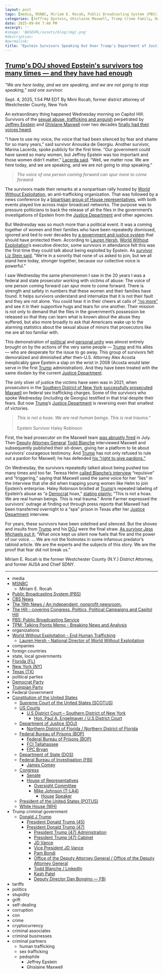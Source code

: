 ```yaml
---
layout: post
tags: [media, MSNBC, Miriam E. Rocah, Public Broadcasting System (PBS), CBS News, The 19th News / An independent nonprofit newsroom., The Hill - covering Congress Politics Political Campaigns and Capitol Hill, PBS –  Public Broadcasting Service, TPM –  Talking Points Memo - Breaking News and Analysis, organizations, World Without Exploitation - End Human Trafficking, Lauren Hersh - National Director of World Without Exploitation, companies, foreign countries, state local governments, Florida (FL), New York (NY), Texas (TX), political parties, Democrat Party, Trumpian Party, Federal Government, Constitution of the United States, Supreme Court of the United States (SCOTUS), US Courts, U.S District Court – Southern District of New York, Hon. Paul A. Engelmayer / U.S District Court, Department of Justice (DOJ), Northern District of Florida / Northern District of Florida, Federal Bureau of Prisons (BOP), Federal Bureau of Prisons (BOP), FCI Tallahassee, FPC Bryan, Department of State (DOS), Federal Bureau of Investigation (FBI), James Comey, Congress, Senate, House of Representatives, Oversight Committee, Mike Johnson (T-LA4), House Speaker, President of the United States (POTUS), White House (WH), Trump criminal government, Donald J Trump, President Donald Trump (45), President Donald Trump (47), President Trump (47) Administration, President Trump (47) Cabinet, JD Vance, Vice President JD Vance, Pam Bondi, Office of the Deputy Attorney General / Office of the Deputy Attorney General, Todd Blanche / LinkedIn, Kash Patel, Deputy Director Dan Bongino — FBI, tariffs, politics, stupidity, grift, self-dealing, corruption, con, crime, cryptocurrency, criminal associates, criminal businesses, criminal partners, human trafficking, sex trafficking, pedophile, Jeffrey Epstein, Ghislaine Maxwel]
categories: [Jeffrey Epstein, Ghislaine Maxwell, Trump Crime Family, Donald Trump]
date: 2025-09-04 7:40 PM
excerpt: ''
#image: 'BASEURL/assets/blog/img/.png'
#description:
#permalink:
title: "Epstein Survivors Speaking Out Over Trump's Department of Justice (DOJ) Stall Tactics"
---
```



## [Trump's DOJ shoved Epstein's survivors too many times — and they have had enough](https://www.msnbc.com/opinion/msnbc-opinion/epstein-files-survivors-trump-doj-dc-rally-rcna229026)

*"We are here today, and we are speaking, and we are not going to stop speaking,” said one survivor.*

Sept. 4, 2025, 1:54 PM EDT
By Mimi Rocah, former district attorney of Westchester County, New York

An extraordinary thing happened Wednesday morning on Capitol Hill: Survivors of the [sexual abuse, trafficking and anguish](https://www.justice.gov/usao-sdny/pr/ghislaine-maxwell-sentenced-20-years-prison-conspiring-jeffrey-epstein-sexually-abuse) perpetrated by [Jeffrey Epstein](https://www.msnbc.com/top-stories/latest/epstein-trump-wall-street-journal-letter-rcna219501) and [Ghislane Maxwell](https://www.msnbc.com/the-weeknight/watch/top-dem-survivors-disgusted-by-ghislaine-maxwell-s-special-treatment-call-her-a-monster-246638661751) over two decades [finally had their voices heard](https://www.msnbc.com/ana-cabrera-reports/watch/epstein-survivors-lawmakers-speak-on-capitol-hill-246547525915).

“I have to use my voice, the voice that had been silenced by fear and shame for so many years,” said survivor Anouska de Georgiu. Another survivor, Marina Lacerda, spoke publicly for the first time. “Our government could have saved so many women, but Jeffrey Epstein was too important and those women didn’t matter,” [Lacerda said](https://www.cbsnews.com/live-updates/jeffrey-epstein-victims-news-conference-capitol-hill/?). “Well, we matter now. We are here today, and we are speaking, and we are not going to stop speaking.”

> *The voice of one person coming forward can spur more to come forward.*

The survivors made their remarks at a nonpartisan rally hosted by [World Without Exploitation](https://www.worldwithoutexploitation.org/), an anti-trafficking organization. That was followed by a news conference by a [bipartisan group of House representatives](https://www.house.gov/), with both events played live across major broadcast networks. The purpose was to pressure politicians to back the release of all the files in the government’s investigations of Epstein from the [Justice Department](https://www.justice.gov/) and other agencies.

But Wednesday was so much more than a political event. It was a coming together of women and their families who have been repeatedly dismissed, ignored and lied to over decades by [a government and justice system](https://www.msnbc.com/the-weeknight/watch/top-dem-survivors-disgusted-by-ghislaine-maxwell-s-special-treatment-call-her-a-monster-246638661751) that should have protected them. According to [Lauren Hersh](https://www.worldwithoutexploitation.org/bios/lauren-hersh), [World Without Exploitation](https://www.worldwithoutexploitation.org/)’s executive director, some survivors in attendance felt this was the first time they could talk about being exploited by Epstein. As [survivor Liz Stein said](https://19thnews.org/2025/09/epstein-survivors-justice-capitol-trump/), “We’re in a sorority that none of us asked to join, but we all stand here today, stronger together, because our collective voice is powerful.”

I saw Wednesday the same phenomenon I saw in the 20 years I was a federal and state prosecutor working with victims of abuse: The voice of one person coming forward can spur more to come forward. There is strength and safety in numbers that these women and their families have found. It helps survivors understand and internalize that it is not their fault and they are not alone. You could hear it in their cheers at calls of [“no more”](https://www.instagram.com/reel/[DOJ](https://www.justice.gov/)pz18jX-x/?igsh=N3NrOTJscWZtMW8z) and see it in their supportive hugs and tears for one another. Their mission is not only to demand that the files in the government’s possession be released so that they can learn what is known about the abuse they suffered, but also more broadly to ask that Americans wake up to the alarming statistics about the sexual abuse of minors that prosecutors like me are all too familiar with.

This demonstration of [political](https://www.youtube.com/watch?v=-a1E9KX1O_w) and [personal unity](https://www.instagram.com/reel/[DOJ](https://www.justice.gov/)k2j1CXv7/?) was almost entirely brought on by the actions of the very same people — [Trump](https://www.donaldjtrump.com/) and his allies — who are desperate for the issue to go away. This group of survivors felt demoralized and diminished after then-U.S. Attorney Alex Acosta inexplicably gave Epstein a slap on the wrist in 2008 (Acosta would later serve in the first [Trump](https://www.donaldjtrump.com/) administration). And they have been treated with the same disdain by the current [Justice Department](https://www.justice.gov/).

The only sliver of justice the victims have seen was in 2021, when prosecutors in the [Southern District of New York](https://nysd.uscourts.gov/) [successfully prosecuted Maxwell](https://www.nbcnews.com/news/us-news/ghislaine-maxwell-trial-verdict-reached-ghislaine-maxwell-sex-traffick-rcna9479) on federal sex trafficking charges. Some of the survivors who spoke Wednesday (including de Georgiu) testified in that trial despite their fears. But now [Trump](https://www.donaldjtrump.com/)’s [Justice Department](https://www.justice.gov/) is reversing even that smallest of victories.

> *This is not a hoax. We are real human beings. This is real trauma.”* <br /><br />Epstein Survivor Haley Robinson

First, the lead prosecutor on the Maxwell team [was abruptly fired](https://www.msnbc.com/top-stories/latest/maurene-comey-firing-letter-colleagues-doj-epstein-diddy-prosecutor-rcna219383) in July. Then [Deputy](https://www.justice.gov/dag/) [Attorney General](https://www.justice.gov/) [Todd Blanche](https://www.justice.gov/dag/) interviewed Maxwell and subsequently published their sit-down, giving her a platform to lie about survivors’ courageous testimony. And [Trump](https://www.donaldjtrump.com/) has not only refused to rule out a pardon for Maxwell; he has defended [his “right to give pardons.”](https://www.nbcnews.com/politics/politics-news/jeffrey-epstein-ghislaine-maxwell-accusers-rcna227334)

On Wednesday, the survivors repeatedly talked about being pushed too many times and too far. Teresa Helm [called Blanche’s interview](https://thehill.com/homenews/administration/5483891-epstein-survivor-blasts-justice-department/) “repulsive” and “triggering,” saying that Maxwell used the same voice for her “lies” in the interview that she did when trapping young women like Helm to join Epstein’s enterprise. Haley Robinson bristled at [Trump](https://www.donaldjtrump.com/)’s repeated labeling of Epstein’s abuse as “a [Democrat](https://www.democrats.org/) hoax,” [stating plainly:](https://www.pbs.org/newshour/politics/watch-the-abuse-was-real-epstein-survivor-implores-trump-who-again-calls-case-a-hoax) “This is not a hoax. We are real human beings. This is real trauma.” Annie Farmer expressed the survivors’ outrage at finding out through press reports that Maxwell had been transferred overnight to a “spa” prison in Texas after her [Justice Department](https://www.justice.gov/) interview.

For years, these survivors have been sidelined and silenced. But the shoves and insults from [Trump](https://www.donaldjtrump.com/) and his [DOJ](https://www.justice.gov/) were the final straw. [As survivor Jess Michaels put it:](https://talkingpointsmemo.com/cafe/there-is-no-hoax-epstein-survivors-go-to-capitol-hill-to-demand-transparency) “What once kept us silent now fuels that fire and the power of our voice. … We are not the footnotes in some infamous predator’s tabloid article. We are the experts and the subjects of this story. We are the proof that fear did not break us.”

Miriam E. Rocah is the former Westchester County (N.Y.) District Attorney, and former AUSA and Chief SDNY. 

----
- media
- [MSNBC](https://www.msnbc.com/)
    - Miriam E. Rocah
- [Public Broadcasting System (PBS)](https://www.pbs.org/)
- [CBS News](https://www.cbsnews.com/)
- [The 19th News / An independent, nonprofit newsroom.](https://19thnews.org/)
- [The Hill - covering Congress, Politics, Political Campaigns and Capitol Hill](https://thehill.com/)
- [PBS: Public Broadcasting Service](https://www.pbs.org/)
- [TPM: Talking Points Memo - Breaking News and Analysis](https://talkingpointsmemo.com/)
- organizations 
- [World Without Exploitation - End Human Trafficking](https://www.worldwithoutexploitation.org/)
    - [Lauren Hersh - National Director of World Without Exploitation](https://www.worldwithoutexploitation.org/bios/lauren-hersh)
- companies
- foreign countries 
- state, local governments
- [Florida (FL)](https://www.myflorida.gov/)
- [New York (NY)](https://www.ny.gov/)
- [Texas (TX)](https://www.texas.gov/)
- political parties 
- [Democrat Party](https://www.democrats.org/)
- [Trumpian Party](https://www.gop.com/)
- Federal Government 
- [Constitution of the United States](https://constitution.congress.gov/)
    - [Supreme Court of the United States (SCOTUS)](https://www.supremecourt.gov/)
    - [US Courts](https://www.uscourts.gov/)
        - [U.S District Court – Southern District of New York](https://nysd.uscourts.gov/)
            - [Hon. Paul A. Engelmayer / U.S District Court](https://nysd.uscourts.gov/hon-paul-engelmayer)
    - [Department of Justice (DOJ)](https://www.justice.gov/)
        - [Northern District of Florida / Northern District of Florida](https://www.justice.gov/usao-ndfl)
    - [Federal Bureau of Prisons (BOP)](https://www.bop.gov/)
        - [Federal Bureau of Prisons (BOP)](https://www.bop.gov/)
        - [FCI Tallahassee](https://www.bop.gov/locations/institutions/tal/)
        - [FPC Bryan](https://www.bop.gov/locations/institutions/bry/)
    - [Department of State (DOS)](https://www.state.gov/)
    - [Federal Bureau of Investigation (FBI)](https://www.fbi.gov/)
        - [James Comey](https://www.fbi.gov/history/directors/james-b-comey)
    - [Congress](https://www.congress.gov/)
        - [Senate](https://www.senate.gov/)
        - [House of Representatives](https://www.house.gov/)
            - [Oversight Committee](https://oversight.house.gov/)
            - [Mike Johnson (T-LA4)](https://mikejohnson.house.gov/)
                - [House](https://www.house.gov/) [Speaker](https://www.speaker.gov/) 
    - [President of the United States (POTUS)](https://www.whitehouse.gov/)
    - [White House (WH)](https://www.whitehouse.gov/)
- Trump criminal government 
    - [Donald J Trump](https://www.donaldjtrump.com/)
        - [President Donald Trump (45)](https://trumpwhitehouse.archives.gov/)
        - [President Donald Trump (47)](https://www.whitehouse.gov/administration/donald-j-trump/)
            - [President Trump (47) Administration](https://www.whitehouse.gov/administration/)
            - [President Trump (47) Cabinet](https://www.whitehouse.gov/administration/the-cabinet/)
            - [JD Vance](https://www.linkedin.com/in/jd-vance-770a9047/)
            - [Vice President JD Vance](https://www.whitehouse.gov/administration/jd-vance/)
            - [Pam Bondi](https://www.justice.gov/ag/staff-profile/meet-attorney-general)
            - [Office of the Deputy Attorney General / Office of the Deputy Attorney General](https://www.justice.gov/dag)
            - [Todd Blanche / LinkedIn](https://www.linkedin.com/in/toddblanche/)
            - [Kash Patel](https://www.fbi.gov/about/leadership-and-structure/director-patel)
            - [Deputy Director Dan Bongino — FBI](https://www.fbi.gov/about/leadership-and-structure/deputy-director-dan-bongino)
- tariffs
- politics
- stupidity
- grift
- self-dealing
- corruption
- con
- crime
- cryptocurrency 
- criminal associates
- criminal businesses
- criminal partners
    - human trafficking 
    - sex trafficking 
    - pedophile 
        - Jeffrey Epstein 
        - Ghislaine Maxwell
